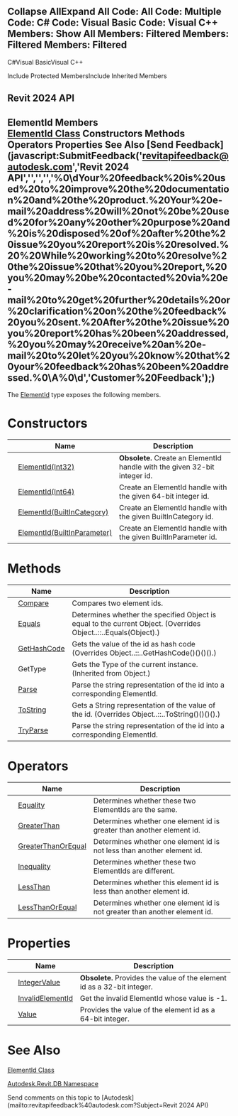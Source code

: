 ﻿

Collapse AllExpand All Code: All Code: Multiple Code: C# Code: Visual Basic Code: Visual C++  Members: Show All Members: Filtered Members: Filtered Members: Filtered   
---  
  
C#Visual BasicVisual C++

Include Protected MembersInclude Inherited Members

Revit 2024 API  
---  
ElementId Members  
[ElementId Class](44f3f7b1-3229-3404-93c9-dc5e70337dd6.md) Constructors Methods Operators Properties See Also [Send Feedback](javascript:SubmitFeedback\('revitapifeedback@autodesk.com','Revit 2024 API','','','','%0\\dYour%20feedback%20is%20used%20to%20improve%20the%20documentation%20and%20the%20product.%20Your%20e-mail%20address%20will%20not%20be%20used%20for%20any%20other%20purpose%20and%20is%20disposed%20of%20after%20the%20issue%20you%20report%20is%20resolved.%20%20While%20working%20to%20resolve%20the%20issue%20that%20you%20report,%20you%20may%20be%20contacted%20via%20e-mail%20to%20get%20further%20details%20or%20clarification%20on%20the%20feedback%20you%20sent.%20After%20the%20issue%20you%20report%20has%20been%20addressed,%20you%20may%20receive%20an%20e-mail%20to%20let%20you%20know%20that%20your%20feedback%20has%20been%20addressed.%0\\A%0\\d','Customer%20Feedback'\);)  
---  
  
The [ElementId](44f3f7b1-3229-3404-93c9-dc5e70337dd6.md) type exposes the following members.

# Constructors

|  | Name | Description |
| --- | --- | --- |
|  | [ElementId(Int32)](3acc195c-36fa-4ec9-78e0-370a12fddda5.md) | **Obsolete.** Create an ElementId handle with the given 32-bit integer id. |
|  | [ElementId(Int64)](0b12e329-90c1-4610-3bae-83df3236266c.md) | Create an ElementId handle with the given 64-bit integer id. |
|  | [ElementId(BuiltInCategory)](8251e7b1-ea91-ec9c-c8da-6f53a6638811.md) | Create an ElementId handle with the given BuiltInCategory id. |
|  | [ElementId(BuiltInParameter)](cde49e84-86c6-1fc8-2c50-e5fc6b627470.md) | Create an ElementId handle with the given BuiltInParameter id. |
  
# Methods

|  | Name | Description |
| --- | --- | --- |
|  | [Compare](697d29f7-4d22-b576-9abc-fbe64803737a.md) | Compares two element ids. |
|  | [Equals](a5f86bdf-84d9-cc34-7d80-93acf4f5955b.md) | Determines whether the specified Object is equal to the current Object.  (Overrides Object..::..Equals(Object).) |
|  | [GetHashCode](64b122ce-0c09-ccd4-213d-b06ab6ee7748.md) | Gets the value of the id as hash code  (Overrides Object..::..GetHashCode()()()().) |
|  | GetType | Gets the Type of the current instance. (Inherited from Object.) |
|  | [Parse](aa22f1f3-4e78-ebd0-705f-084dd1a54eac.md) | Parse the string representation of the id into a corresponding ElementId. |
|  | [ToString](db92e345-5a0e-fbad-892a-bea2bd9de941.md) | Gets a String representation of the value of the id.  (Overrides Object..::..ToString()()()().) |
|  | [TryParse](7b254b04-e251-ea50-3678-4b530009c1b0.md) | Parse the string representation of the id into a corresponding ElementId. |
  
# Operators

|  | Name | Description |
| --- | --- | --- |
|  | [Equality](34a21be8-c836-0ac0-fdc8-d45b112ac580.md) | Determines whether these two ElementIds are the same. |
|  | [GreaterThan](b6abda7f-8185-14ca-3153-435bf75e56dd.md) | Determines whether one element id is greater than another element id. |
|  | [GreaterThanOrEqual](aff18a46-fae0-6048-1eb5-d100240c8dd6.md) | Determines whether one element id is not less than another element id. |
|  | [Inequality](8fd25409-ea3f-3bb0-a1cc-6bc7c5895f31.md) | Determines whether these two ElementIds are different. |
|  | [LessThan](be2119ee-e068-3c5f-8bfe-3ac70c6091ea.md) | Determines whether this element id is less than another element id. |
|  | [LessThanOrEqual](ba605698-2cc5-7db5-f07e-33e9b550b9f6.md) | Determines whether one element id is not greater than another element id. |
  
# Properties

|  | Name | Description |
| --- | --- | --- |
|  | [IntegerValue](f7074647-9521-0f64-d2e2-eb2401aace85.md) | **Obsolete.** Provides the value of the element id as a 32-bit integer. |
|  | [InvalidElementId](08ae8886-6ab3-3ef5-d2e0-0da2ffa7bd2c.md) | Get the invalid ElementId whose value is -1. |
|  | [Value](6f216e39-b66d-5df5-c60c-b9aaccb1e28a.md) | Provides the value of the element id as a 64-bit integer. |
  
# See Also

[ElementId Class](44f3f7b1-3229-3404-93c9-dc5e70337dd6.md)

[Autodesk.Revit.DB Namespace](87546ba7-461b-c646-cbb1-2cb8f5bff8b2.md)

Send comments on this topic to [Autodesk](mailto:revitapifeedback%40autodesk.com?Subject=Revit 2024 API)